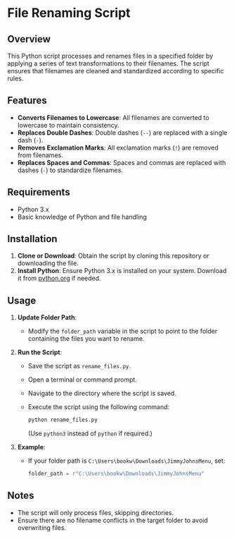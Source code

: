 # File Renaming Script

## Overview

This Python script processes and renames files in a specified folder by applying a series of text transformations to their filenames. The script ensures that filenames are cleaned and standardized according to specific rules.

## Features

- **Converts Filenames to Lowercase**: All filenames are converted to lowercase to maintain consistency.
- **Replaces Double Dashes**: Double dashes (`--`) are replaced with a single dash (`-`).
- **Removes Exclamation Marks**: All exclamation marks (`!`) are removed from filenames.
- **Replaces Spaces and Commas**: Spaces and commas are replaced with dashes (`-`) to standardize filenames.

## Requirements

- Python 3.x
- Basic knowledge of Python and file handling

## Installation

1. **Clone or Download**: Obtain the script by cloning this repository or downloading the file.
2. **Install Python**: Ensure Python 3.x is installed on your system. Download it from [python.org](https://www.python.org/downloads/) if needed.

## Usage

1. **Update Folder Path**:
   - Modify the `folder_path` variable in the script to point to the folder containing the files you want to rename.

2. **Run the Script**:
   - Save the script as `rename_files.py`.
   - Open a terminal or command prompt.
   - Navigate to the directory where the script is saved.
   - Execute the script using the following command:

     ```bash
     python rename_files.py
     ```

     (Use `python3` instead of `python` if required.)

3. **Example**:
   - If your folder path is `C:\Users\bookw\Downloads\JimmyJohnsMenu`, set:

     ```python
     folder_path = r"C:\Users\bookw\Downloads\JimmyJohnsMenu"
     ```

## Notes

- The script will only process files, skipping directories.
- Ensure there are no filename conflicts in the target folder to avoid overwriting files.